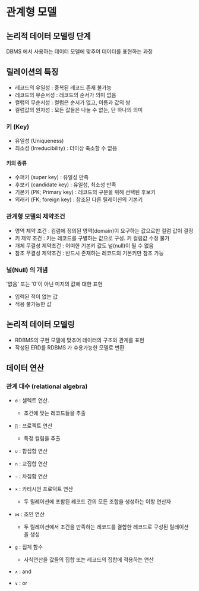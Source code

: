 # 관계형 모델

## 논리적 데이터 모델링 단계

DBMS 에서 사용하는 데이터 모델에 맞추어 데이터를 표현하는 과정

## 릴레이션의 특징

* 레코드의 유일성 : 중복된 레코드 존재 불가능
* 레코드의 무순서성 : 레코드의 순서가 의미 없음
* 컬럼의 무순서성 : 컬럼은 순서가 없고, 이름과 값의 쌍
* 컬럼값의 원자성 : 모든 값들은 나눌 수 없는, 단 하나의 의미

### 키 (Key)

* 유일성 (Uniqueness)
* 최소성 (Irreducibility) : 더이상 축소할 수 없음

#### 키의 종류

* 수퍼키 (super key) : 유일성 만족
* 후보키 (candidate key) : 유일성, 최소성 만족
* 기본키 (PK; Primary key) : 레코드의 구분을 위해 선택된 후보키
* 외래키 (FK; foreign key) : 참조된 다른 릴레이션의 기본키

### 관계형 모델의 제약조건

* 영역 제약 조건 : 컴럼에 정의된 영역(domain)이 요구하는 값으로만 컬럼 값이 결정
* 키 제약 조건 : 키는 레코드를 구별하는 값으로 구성. 키 컬럼값 수정 불가
* 개체 무결성 제약조건 : 어떠한 기본키 값도 널(null)이 될 수 없음
* 참조 무결성 제약조건 : 반드시 존재하는 레코드의 기본키만 참조 가능

### 널(Null) 의 개념

'없음' 또는 '0'이 아닌 미지의 값에 대한 표현

* 입력된 적이 없는 값
* 적용 불가능한 값

## 논리적 데이터 모델링

* RDBMS의 구현 모델에 맞추어 데이터의 구조와 관계를 표현
* 작성된 ERD를 RDBMS 가 수용가능한 모델로 변환

## 데이터 연산

### 관계 대수 (relational algebra)

* `σ` : 셀렉트 연산.  
  * 조건에 맞는 레코드들을 추출
* `∏` : 프로젝트 연산
  * 특정 컬럼을 추출
* `∪` : 합집합 연산
* `∩` : 교집합 연산
* `−` : 차집합 연산
* `×` : 카티시언 프로덕트 연산
  * 두 릴레이션에 포함된 레코드 간의 모든 조합을 생성하는 이항 연산자
* `⋈` : 조인 연산
  * 두 릴레이션에서 조건을 만족하는 레코드를 결합한 레코드로 구성된 릴레이션을 생성
* `g` : 집계 함수
  * 사칙연산을 값들의 집합 또는 레코드의 집합에 적용하는 연산


* `∧` : and
* `∨` : or

